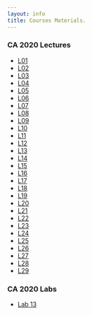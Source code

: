 ```yaml
---
layout: info
title: Courses Materials.
---
```


<H3>CA 2020 Lectures</H3>
<ul>
<li><a href="CA2020-lectures/2020-CA-L01_Introduction.pdf" target="_blank">L01</a> </li>
<li><a href="CA2020-lectures/2020-CA-L02_C_I.pdf" target="_blank">L02</a> </li>
<li><a href="CA2020-lectures/2020-CA-L03_C_II.pdf" target="_blank">L03</a> </li>
<li><a href="CA2020-lectures/2020-CA-L04_RISC-V1.pdf" target="_blank">L04</a> </li>
<li><a href="CA2020-lectures/2020-CA-L05_RISC-V2.pdf" target="_blank">L05</a> </li>
<li><a href="CA2020-lectures/2020-CA-L06_RISC-V3.pdf" target="_blank">L06</a> </li>
<li><a href="CA2020-lectures/2020-CA-L07_CALL.pdf" target="_blank">L07</a> </li>
<li><a href="CA2020-lectures/2020-CA-L08_SDS.pdf" target="_blank">L08</a> </li>
<li><a href="CA2020-lectures/2020-CA-L09_FSM.pdf" target="_blank">L09</a> </li>
<li><a href="CA2020-lectures/2020-CA-L10_Datapath.pdf" target="_blank">L10</a> </li>
<li><a href="CA2020-lectures/2020-CA-L11_Control.pdf" target="_blank">L11</a> </li>
<li><a href="CA2020-lectures/2020-CA-L12_Pipelining.pdf" target="_blank">L12</a> </li>
<li><a href="CA2020-lectures/2020-CA-L13_Superscalar.pdf" target="_blank">L13</a> </li>
<li><a href="CA2020-lectures/2020-CA-L14_Caches_I.pdf" target="_blank">L14</a> </li>
<li><a href="CA2020-lectures/2020-CA-L15_Caches_II.pdf" target="_blank">L15</a> </li>
<li><a href="CA2020-lectures/2020-CA-L16_Caches_III.pdf" target="_blank">L16</a> </li>
<li><a href="CA2020-lectures/2020-CA-L17-PerfFP.pdf" target="_blank">L17</a> </li>
<li><a href="CA2020-lectures/2020-CA-L18_DLP.pdf" target="_blank">L18</a> </li>
<li><a href="CA2020-lectures/2020-CA-L19_TLP1.pdf" target="_blank">L19</a> </li>
<li><a href="CA2020-lectures/2020-CA-L20_TLP2.pdf" target="_blank">L20</a> </li>
<li><a href="CA2020-lectures/2020-CA-L21_OS.pdf" target="_blank">L21</a> </li>
<li><a href="CA2020-lectures/2020-CA-L22_VM.pdf" target="_blank">L22</a> </li>
<li><a href="CA2020-lectures/2020-CA-L23_Advanced_Cache.pdf" target="_blank">L23</a> </li>
<li><a href="CA2020-lectures/2020-CA-L24_Review_Midterm.pdf" target="_blank">L24</a> </li>
<li><a href="CA2020-lectures/2020-CA-L25_FPGA.pdf" target="_blank">L25</a> </li>
<li><a href="CA2020-lectures/2020-CA-L26_WSC.pdf" target="_blank">L26</a> </li>
<li><a href="CA2020-lectures/2020-CA-L27_IO-DMA-Disks-Net.pdf" target="_blank">L27</a> </li>
<li><a href="CA2020-lectures/2020-CA-L28_Dependability.pdf" target="_blank">L28</a> </li>
<li><a href="CA2020-lectures/2020-CA-L29_Security.pdf" target="_blank">L29</a> </li>
</ul>

<H3>CA 2020 Labs</H3>
<ul>
<li><a href="CA2020-labs/13/index.html" target="_blank">Lab 13</a></li>
</ul>
